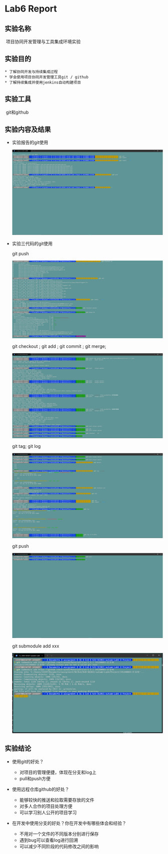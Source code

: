 # Lab6 Report



## 实验名称

​	项目协同开发管理与工具集成环境实验

## 实验目的

	* 了解协同开发与持续集成过程
	* 学会使用项目协同开发管理工具git / github
	* 了解持续集成并使用jenkins自动构建项目

## 实验工具

​	git和github

## 实验内容及结果

 * 实验报告的git使用

   ![1](ref\1.png)

 * 实验三代码的git使用

   git push

   ![3](ref\3.png)

   git checkout ; git add ; git commit ; git merge;

   ![2](ref\2.png)

   git tag; git log

   ![4](ref\4.png)

   git push

   ![5](ref\5.png)

   git submodule add xxx

   ![6](ref\6.png)



## 实验结论

* 使用git的好处？

  - 对项目的管理便捷，体现在分支和log上
  - pull和push方便

* 使用远程仓库github的好处？

  - 能够较快的推送和拉取需要存放的文件
  - 对多人合作的项目处理方便
  - 可以学习别人公开的项目学习

* 在开发中使用分支的好处？你在开发中有哪些体会和经验？

  - 不用对一个文件的不同版本分别进行保存
  - 遇到bug可以查看log进行回溯
  - 可以减少不同阶段的代码修改之间的影响

  

